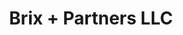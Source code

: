 ---
templateKey: 'home-page'
title: Brix + Partners LLC
firm_subtitle: U.S. Steuerberatung
meta_title: Home
meta_description: >-
  Wir sind eine führende US-Steuerberatungskanzlei und bieten deutschen bzw. deutschsprachigen Mandanten eine umfassende Beratung im US-Steuerrecht.
heading: Kurzprofil
description: >-
  Wir ist eine führende Steuerberatungskanzlei für deutsche und deutschsprachige Mandanten in den USA.
hero_title: To grow with our clients
hero_subtitle: and with the challenges they provide.
featured-image: ../assets/img/jonathan-pease-1nlhZy86uPU-unsplash.jpg
offerings:
  blurbs:
    - image: /img/coffee.png
      text: Laufende Steuerberatung
      link: /laufende-steuerberatung
    - image: /img/coffee-gear.png
      text: Buchführung und Bilanzierung
      link: /buchfuehrung-und-bilanzierung
    - image: /img/tutorials.png
      text: Gutachterliche Tätigkeiten
      link: /gutachterliche-taetigkeiten
    - image: /img/meeting-space.png
      text: Unternehmerliche Realisierung
      link: /unternehmerliche-realisierung
    - image: /img/meeting-space.png
      text: Unternehmensnachfolge
      link: /unternehmungsnachfolge
    - image: /img/meeting-space.png
      text: Erbschafts- und Schenkungsplanung
      link: /erbschafts-und-schenkungsplanung
testimonials:
  - author: Peter
    quote: >-
      "Donec scelerisque magna nec condimentum porttitor. Aliquam vel diam sed diam luctus pretium. 
      Sed quis egestas libero. Vestibulum nec venenatis ligula."
  - author: Maria
    quote: >-
      "Fusce porttitor vulputate enim, nec blandit magna gravida et. Etiam et dignissim ligula. 
      Lorem ipsum dolor sit amet, consectetur adipiscing elit."
location:
  address_line_1: 560 Lexington Avenue
  address_line_2: 16th Floor
  city: New York
  state: New York
  zip: 10022
  phone: (212) 983-1550
  fax: (212) 983-1554
  email: info@brixcpa.com
---